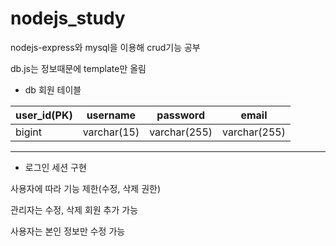 # nodejs_study

nodejs-express와 mysql을 이용해 crud기능 공부

db.js는 정보때문에 template만 올림


* db 회원 테이블

| user_id(PK) | username | password | email |
| --- | --- | --- | --- |
| bigint | varchar(15) | varchar(255) | varchar(255) |

-----
* 로그인 세션 구현

사용자에 따라 기능 제한(수정, 삭제 권한)

관리자는 수정, 삭제 회원 추가 가능

사용자는 본인 정보만 수정 가능
